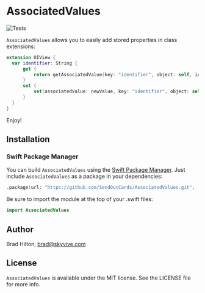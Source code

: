 # AssociatedValues

![Tests](https://github.com/paulofaria/AssociatedValues/workflows/Tests/badge.svg)

`AssociatedValues` allows you to easily add stored properties in class extensions:
```swift
extension UIView {
  var identifier: String {
      get {
          return getAssociatedValue(key: "identifier", object: self, initialValue: "Unknown")
      }
      set {
          set(associatedValue: newValue, key: "identifier", object: self)
      }
  }
}
```

Enjoy!

## Installation

### Swift Package Manager
You can build `AssociatedValues` using the [Swift Package Manager](https://github.com/apple/swift-package-manager). Just include `AssociatedValues` as a package in your dependencies:

```swift
.package(url: "https://github.com/SendOutCards/AssociatedValues.git", .upToNextMajor(from: "6.0.0")),
```

Be sure to import the module at the top of your .swift files:
```swift
import AssociatedValues
```

## Author

Brad Hilton, brad@skyvive.com

## License

`AssociatedValues` is available under the MIT license. See the LICENSE file for more info.
